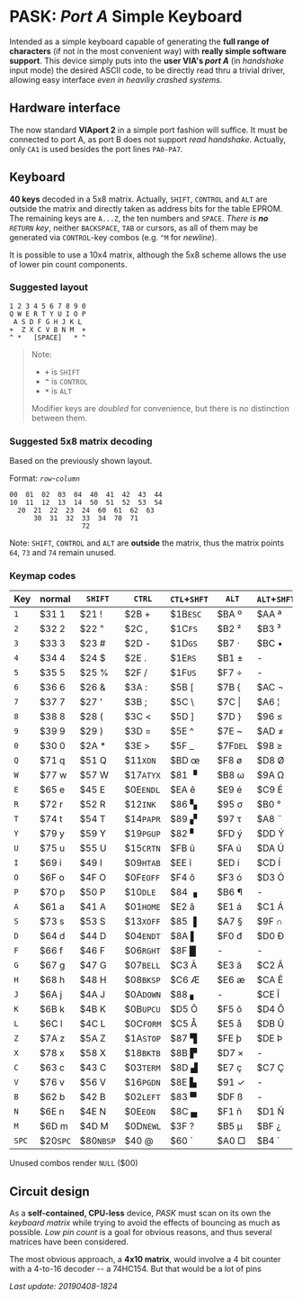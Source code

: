 # PASK: _Port A_ Simple Keyboard

Intended as a simple keyboard capable of generating the **full range of characters**
(if not in the most convenient way) with **really simple software support**. This
device simply puts into the **user VIA's _port A_** (in _handshake_ input mode) the
desired ASCII code, to be directly read thru a trivial driver, allowing easy
interface _even in heaviliy crashed systems_.

## Hardware interface

The now standard **VIAport 2** in a simple port fashion will suffice. It must be
connected to port A, as port B does not support _read handshake_. Actually, only `CA1`
is used besides the port lines `PA0-PA7`.

## Keyboard

**40 keys** decoded in a 5x8 matrix. Actually, `SHIFT`, `CONTROL` and `ALT` are
outside the matrix and directly taken as address bits for the table EPROM. The
remaining keys are `A...Z`, the ten numbers and `SPACE`. _There is **no** `RETURN`
key_, neither `BACKSPACE`, `TAB` or cursors, as all of them may be generated via
`CONTROL`-key combos (e.g. `^M` for _newline_).

It is possible to use a 10x4 matrix, although the 5x8 scheme allows the use of
lower pin count components.

### Suggested layout
```
1 2 3 4 5 6 7 8 9 0
Q W E R T Y U I O P
 A S D F G H J K L
+  Z X C V B N M  +
^ *   [SPACE]   * ^ 
```

> Note:
> - **`+`** is `SHIFT`
> - **`^`** is `CONTROL`
> - **`*`** is `ALT`
>
> Modifier keys are _doubled_ for convenience, but there is no distinction between them.

### Suggested 5x8 matrix decoding

Based on the previously shown layout.

Format: _`row`-`column`_

```
00  01  02  03  04  40  41  42  43  44
10  11  12  13  14  50  51  52  53  54
  20  21  22  23  24  60  61  62  63
      30  31  32  33  34  70  71
                  72
```

Note: `SHIFT`, `CONTROL` and `ALT` are **outside** the matrix, thus the
matrix points `64`, `73` and `74` remain unused.

### Keymap codes

Key|normal|`SHIFT`|`CTRL`|`CTL`+`SHFT`|` ALT `|`ALT`+`SHFT`|`ALT`+`CTL`|`ALT`+`CTL`+`SHFT`
---|------|-------|------|------------|-------|------------|-----------|----------------
`1`|$31 1|$21 !|$2B +    |$1B`ESC`   |$BA &#186; |$AA &#170; |$A1 ¡      |   -
`2`|$32 2|$22 "|$2C ,    |$1C`FS`    |$B2 &#178; |$B3 &#179; |$A2 &#162; |   -
`3`|$33 3|$23 #|$2D -    |$1D`GS`    |$B7 &#183; |$BC &#8226;|$A3 £      |   -
`4`|$34 4|$24 $|$2E .    |$1E`RS`    |$B1 &#177; |   -       |$A4 €      |   -
`5`|$35 5|$25 %|$2F /    |$1F`US`    |$F7 ÷      |   -       |$A5 ¥      |   -
`6`|$36 6|$26 &|$3A :    |$5B [      |$7B {      |$AC &#172; |   -       |   -
`7`|$37 7|$27 '|$3B ;    |$5C \\     |$7C \|     |$A6 &#166; |   -       |   -
`8`|$38 8|$28 (|$3C <    |$5D ]      |$7D }      |$96 &#8804;|$9C &#8734;|$AB &#171;
`9`|$39 9|$29 )|$3D =    |$5E ^      |$7E ~      |$AD &#8800;|$9D &#8776;|   -
`0`|$30 0|$2A *|$3E >    |$5F _      |$7F`DEL`   |$98 &#8805;|$AF &#175; |$BB &#187;
`Q`|$71 q|$51 Q|$11`XON` |$BD œ      |$F8 ø      |$D8 Ø      |   -       |   -
`W`|$77 w|$57 W|$17`ATYX`|$81 &#9629;|$B8 &#969; |$9A &#937; |   -       |   -
`E`|$65 e|$45 E|$0E`ENDL`|$EA ê      |$E9 é      |$C9 É      |$EB ë      |$CB Ë
`R`|$72 r|$52 R|$12`INK` |$86 &#9626;|$95 &#963; |$B0 °      |$AE &#174; |   -
`T`|$74 t|$54 T|$14`PAPR`|$89 &#9630;|$97 &#964; |$A8 &#168; |$92 &#915; |   -
`Y`|$79 y|$59 Y|$19`PGUP`|$82 &#9624;|$FD ý      |$DD Ý      |$FF &#255; |   -
`U`|$75 u|$55 U|$15`CRTN`|$FB û      |$FA ú      |$DA Ú      |$FC ü      |$DC Ü
`I`|$69 i|$49 I|$09`HTAB`|$EE î      |$ED í      |$CD Í      |$EF ï      |$CF Ï
`O`|$6F o|$4F O|$0F`EOFF`|$F4 ô      |$F3 ó      |$D3 Ó      |$F6 ö      |$D6 Ö
`P`|$70 p|$50 P|$10`DLE` |$84 &#9623;|$B6 &#182; |   -       |$93 &#960; |   -
`A`|$61 a|$41 A|$01`HOME`|$E2 â      |$E1 á      |$C1 Á      |$E4 ä      |$C4 Ä
`S`|$73 s|$53 S|$13`XOFF`|$85 &#9616;|$A7 §      |$9F &#8745;|$94 &#931; |   -
`D`|$64 d|$44 D|$04`ENDT`|$8A &#9612;|$F0 đ      |$D0 Đ      |$9B &#948; |   -
`F`|$66 f|$46 F|$06`RGHT`|$8F &#9608;|   -       |   -       |   -       |   -
`G`|$67 g|$47 G|$07`BELL`|$C3 Ã      |$E3 ã      |$C2 Â      |$E0 à      |$C0 À
`H`|$68 h|$48 H|$08`BKSP`|$C6 Æ      |$E6 æ      |$CA Ê      |$E8 è      |$C8 È
`J`|$6A j|$4A J|$0A`DOWN`|$88 &#9622;|   -       |$CE Î      |$EC ì      |$CC Ì
`K`|$6B k|$4B K|$0B`UPCU`|$D5 Õ      |$F5 õ      |$D4 Ô      |$F2 ò      |$D2 Ò
`L`|$6C l|$4C L|$0C`FORM`|$C5 Å      |$E5 å      |$DB Û      |$F9 ù      |$D9 Ù
`Z`|$7A z|$5A Z|$1A`STOP`|$87 &#9628;|$FE þ      |$DE Þ      |$99 &#1012;|   -
`X`|$78 x|$58 X|$18`BKTB`|$8B &#9627;|$D7 ×      |   -       |$90 &#945; |   -
`C`|$63 c|$43 C|$03`TERM`|$8D &#9631;|$E7 ç      |$C7 Ç      |$A9 &#169; |   -
`V`|$76 v|$56 V|$16`PGDN`|$8E &#9625;|$91 &#10003;|   -      |$B9 &#916; |   -
`B`|$62 b|$42 B|$02`LEFT`|$83 &#9600;|$DF ß      |   -       |   -       |   -
`N`|$6E n|$4E N|$0E`EON `|$8C &#9604;|$F1 ñ      |$D1 Ñ      |$BE &#331; |   -
`M`|$6D m|$4D M|$0D`NEWL`|$3F ?      |$B5 &#181; |$BF ¿      |$9E &#8712;|   -
`SPC`|$20`SPC`|$80`NBSP`|$40 @|$60 &#96;|$A0 &#9633;|$B4 &#180;|**$00`NULL`**|-

Unused combos render `NULL` ($00)

## Circuit design

As a **self-contained, CPU-less** device, _PASK_
must scan on its own the _keyboard matrix_
while trying to avoid the effects of bouncing
as much as possible. _Low pin count_ is a goal
for obvious reasons, and thus several matrices
have been considered.

The most obvious approach, a **4x10 matrix**,
would involve a 4 bit counter with a 4-to-16
decoder -- a 74HC154. But that would be a lot 
of pins

_Last update: 20190408-1824_
